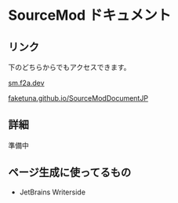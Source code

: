 # SourceMod ドキュメント

## リンク

下のどちらからでもアクセスできます。

[sm.f2a.dev](https://sm.f2a.dev)

[faketuna.github.io/SourceModDocumentJP](https://faketuna.github.io/SourceModDocumentJP)

## 詳細

準備中

## ページ生成に使ってるもの

* JetBrains Writerside